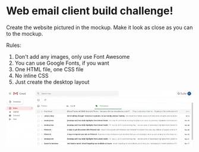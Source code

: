 # Web email client build challenge!

Create the website pictured in the mockup. Make it look as close as you can to the mockup.

Rules:

1. Don't add any images, only use Font Awesome
2. You can use Google Fonts, if you want
3. One HTML file, one CSS file
4. No inline CSS
5. Just create the desktop layout

![Mockup](mockup.png)
